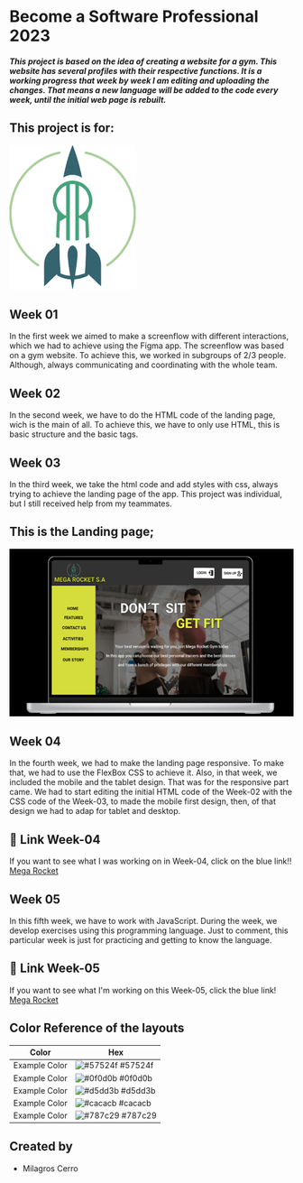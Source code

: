 # Become a Software Professional 2023

##### This project is based on the idea of creating a website for a gym. This website has several profiles with their respective functions. It is a working progress that week by week I am editing and uploading the changes. That means a new language will be added to the code every week, until the initial web page is rebuilt.

## This project is for:
![Logo](https://github.com/Milicerro/BaSP-M2023/blob/master/Assets/Images/radiumrocket.png)

## Week 01
In the first week we aimed to make a screenflow with different interactions, which we had to achieve using the Figma app.
The screenflow was based on a gym website.
To achieve this, we worked in subgroups of 2/3 people. Although, always communicating and coordinating with the whole team.

## Week 02
In the second week, we have to do the HTML code of the landing page, wich is the main of all.
To achieve this, we have to only use HTML, this is basic structure and the basic tags.

## Week 03
In the third week, we take the html code and add styles with css, always trying to achieve the landing page of the app.
This project was individual, but I still received help from my teammates.

## This is the Landing page;
![Landing page](https://github.com/Milicerro/BaSP-M2023/blob/master/Assets/Images/landin-page.png)

## Week 04
In the fourth week, we had to make the landing page responsive. To make that, we had to use the FlexBox CSS to achieve it.
Also, in that week, we included the mobile and the tablet design. That was for the responsive part came. We had to start editing the initial HTML code of the Week-02 with the CSS code of the Week-03, to made the mobile first design, then, of that design we had to adap for tablet and desktop.

## 🔗 Link Week-04
If you want to see what I was working on in Week-04, click on the blue link!! [Mega Rocket](https://milicerro.github.io/BaSP-M2023/week-04/index.html)

## Week 05
In this fifth week, we have to work with JavaScript. During the week, we develop exercises using this programming language.
Just to comment, this particular week is just for practicing and getting to know the language.

## 🔗 Link Week-05
If you want to see what I'm working on this Week-05, click the blue link! [Mega Rocket](https://milicerro.github.io/BaSP-M2023/Week-05/index.html)


## Color Reference of the layouts

| Color             | Hex                                                                |
| ----------------- | ------------------------------------------------------------------ |
| Example Color | ![#57524f](https://via.placeholder.com/10/57524f?text=+) #57524f |
| Example Color | ![#0f0d0b](https://via.placeholder.com/10/0f0d0b?text=+) #0f0d0b |
| Example Color | ![#d5dd3b](https://via.placeholder.com/10/d5dd3b?text=+) #d5dd3b |
| Example Color | ![#cacacb](https://via.placeholder.com/10/cacacb?text=+) #cacacb |
| Example Color | ![#787c29](https://via.placeholder.com/10/787c29?text=+) #787c29 |

## Created by
- Milagros Cerro
